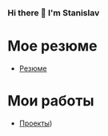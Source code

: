 ### Hi there 👋 I'm Stanislav

# Мое резюме
 - [Резюме](https://drive.google.com/file/d/1ObwLqdHKB9-veJkk6bTr9-SSxO17yV0K/view?usp=sharing)
# Мои работы
- [Проекты](https://github.com/s-o-k-o-l999/YandexPrDS))

<!--
**s-o-k-o-l999/s-o-k-o-l999** is a ✨ _special_ ✨ repository because its `README.md` (this file) appears on your GitHub profile.

Here are some ideas to get you started:

- 🔭 I’m currently working on ...
- 🌱 I’m currently learning ...
- 👯 I’m looking to collaborate on ...
- 🤔 I’m looking for help with ...
- 💬 Ask me about ...
- 📫 How to reach me: ...
- 😄 Pronouns: ...
- ⚡ Fun fact: ...
-->
